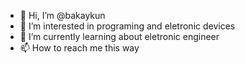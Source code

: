 - 👋 Hi, I’m @bakaykun
- 👀 I’m interested in programing and eletronic devices 
- 🌱 I’m currently learning about eletronic engineer 
- 📫 How to reach me this way

